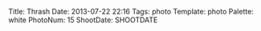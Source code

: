 Title: Thrash
Date: 2013-07-22 22:16
Tags: photo
Template: photo
Palette: white
PhotoNum: 15
ShootDate: SHOOTDATE

